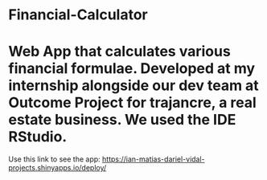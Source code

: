 # Financial-Calculator
# Web App that calculates various financial formulae. Developed at my internship alongside our dev team at Outcome Project for trajancre, a real estate business. We used the IDE RStudio.
Use this link to see the app: https://ian-matias-dariel-vidal-projects.shinyapps.io/deploy/
